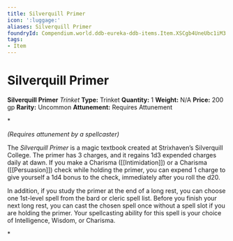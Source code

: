 ```yaml
---
title: Silverquill Primer
icon: ':luggage:'
aliases: Silverquill Primer
foundryId: Compendium.world.ddb-eureka-ddb-items.Item.XSCgb4UneUbc1iM3
tags:
- Item
---
```


# Silverquill Primer

**Silverquill Primer**
_Trinket_
**Type:** Trinket
**Quantity:** 1
**Weight:** N/A
**Price:** 200 gp
**Rarity:** Uncommon
**Attunement:** Requires Attunement

*<div class="item-attunement"><i>(Requires attunement by a spellcaster)</i><p>The *Silverquill Primer* is a magic textbook created at Strixhaven’s Silverquill College. The primer has 3 charges, and it regains 1d3 expended charges daily at dawn. If you make a Charisma ([[Intimidation]]) or a Charisma ([[Persuasion]]) check while holding the primer, you can expend 1 charge to give yourself a 1d4 bonus to the check, immediately after you roll the d20.

In addition, if you study the primer at the end of a long rest, you can choose one 1st-level spell from the bard or cleric spell list. Before you finish your next long rest, you can cast the chosen spell once without a spell slot if you are holding the primer. Your spellcasting ability for this spell is your choice of Intelligence, Wisdom, or Charisma.</p>*